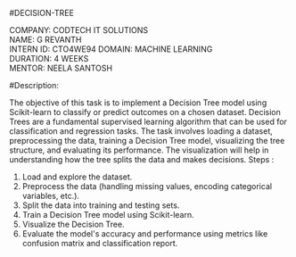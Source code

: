 #DECISION-TREE

COMPANY: CODTECH IT SOLUTIONS  
NAME: G REVANTH  
INTERN ID: CTO4WE94
DOMAIN: MACHINE LEARNING  
DURATION: 4 WEEKS  
MENTOR: NEELA SANTOSH


#Description:  

The objective of this task is to implement a Decision Tree model using Scikit-learn to classify or predict outcomes on a chosen dataset. Decision Trees are a fundamental supervised learning algorithm that can be used for classification and regression tasks. The task involves loading a dataset, preprocessing the data, training a Decision Tree model, visualizing the tree structure, and evaluating its performance. The visualization will help in understanding how the tree splits the data and makes decisions.
Steps :
1. Load and explore the dataset.
2. Preprocess the data (handling missing values, encoding categorical variables, etc.).
3. Split the data into training and testing sets.
4. Train a Decision Tree model using Scikit-learn.
5. Visualize the Decision Tree.
6. Evaluate the model's accuracy and performance using metrics like confusion matrix and classification report.
